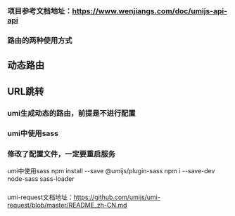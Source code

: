 ### 项目参考文档地址：https://www.wenjiangs.com/doc/umijs-api-api
### 路由的两种使用方式
 ## 动态路由
    
 ## URL跳转
### umi生成动态的路由，前提是不进行配置
### umi中使用sass 
### 修改了配置文件，一定要重启服务
 umi中使用sass  npm install --save @umijs/plugin-sass  npm i --save-dev node-sass sass-loader
### 
 umi-request文档地址：https://github.com/umijs/umi-request/blob/master/README_zh-CN.md